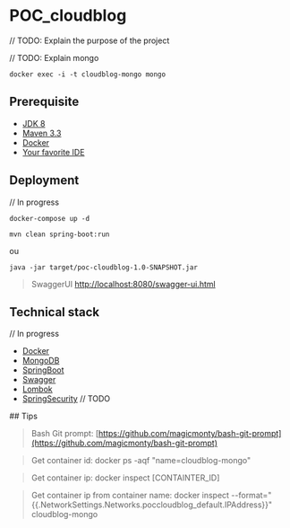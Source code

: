 # POC_cloudblog

// TODO: Explain the purpose of the project

// TODO: Explain mongo 
```
docker exec -i -t cloudblog-mongo mongo
```

## Prerequisite

* [JDK 8](http://www.oracle.com/technetwork/java/javase/downloads/jdk8-downloads-2133151.html)
* [Maven 3.3](https://maven.apache.org/)
* [Docker](https://www.docker.com/)
* [Your favorite IDE](https://www.jetbrains.com/idea/download/)

## Deployment 
// In progress
```
docker-compose up -d
```

```
mvn clean spring-boot:run 
```
ou
```
java -jar target/poc-cloudblog-1.0-SNAPSHOT.jar
```

> SwaggerUI [http://localhost:8080/swagger-ui.html](http://localhost:8080/swagger-ui.html)


## Technical stack
// In progress
* [Docker](https://www.docker.com/)
* [MongoDB](https://www.mongodb.com/)
* [SpringBoot](https://projects.spring.io/spring-boot/)
* [Swagger](https://swagger.io/)
* [Lombok](https://projectlombok.org/)
* [SpringSecurity]() // TODO

## Tips

> Bash Git prompt: [https://github.com/magicmonty/bash-git-prompt](https://github.com/magicmonty/bash-git-prompt)

> Get container id: docker ps -aqf "name=cloudblog-mongo"

> Get container ip: docker inspect [CONTAINTER_ID]

> Get container ip from container name: docker inspect --format="{{.NetworkSettings.Networks.poccloudblog_default.IPAddress}}" cloudblog-mongo
 

